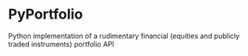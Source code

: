 # PyPortfolio
Python implementation of a rudimentary financial (equities and publicly traded instruments) portfolio API
